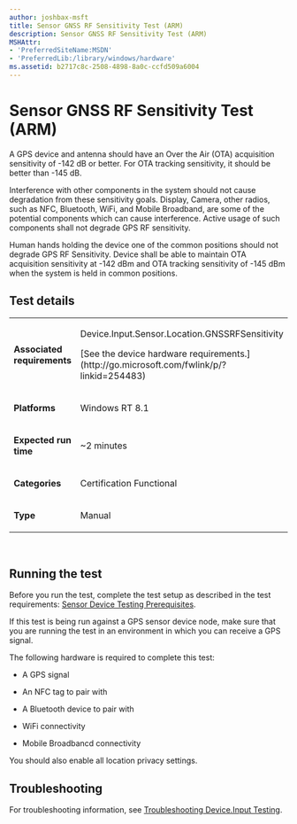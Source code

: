 ```yaml
---
author: joshbax-msft
title: Sensor GNSS RF Sensitivity Test (ARM)
description: Sensor GNSS RF Sensitivity Test (ARM)
MSHAttr:
- 'PreferredSiteName:MSDN'
- 'PreferredLib:/library/windows/hardware'
ms.assetid: b2717c8c-2508-4898-8a0c-ccfd509a6004
---
```


# Sensor GNSS RF Sensitivity Test (ARM)


A GPS device and antenna should have an Over the Air (OTA) acquisition sensitivity of -142 dB or better. For OTA tracking sensitivity, it should be better than -145 dB.

Interference with other components in the system should not cause degradation from these sensitivity goals. Display, Camera, other radios, such as NFC, Bluetooth, WiFi, and Mobile Broadband, are some of the potential components which can cause interference. Active usage of such components shall not degrade GPS RF sensitivity.

Human hands holding the device one of the common positions should not degrade GPS RF Sensitivity. Device shall be able to maintain OTA acquisition sensitivity at -142 dBm and OTA tracking sensitivity of -145 dBm when the system is held in common positions.

## Test details


<table>
<colgroup>
<col width="50%" />
<col width="50%" />
</colgroup>
<tbody>
<tr class="odd">
<td><p><strong>Associated requirements</strong></p></td>
<td><p>Device.Input.Sensor.Location.GNSSRFSensitivity</p>
<p>[See the device hardware requirements.](http://go.microsoft.com/fwlink/p/?linkid=254483)</p></td>
</tr>
<tr class="even">
<td><p><strong>Platforms</strong></p></td>
<td><p>Windows RT 8.1</p></td>
</tr>
<tr class="odd">
<td><p><strong>Expected run time</strong></p></td>
<td><p>~2 minutes</p></td>
</tr>
<tr class="even">
<td><p><strong>Categories</strong></p></td>
<td><p>Certification Functional</p></td>
</tr>
<tr class="odd">
<td><p><strong>Type</strong></p></td>
<td><p>Manual</p></td>
</tr>
</tbody>
</table>

 

## Running the test


Before you run the test, complete the test setup as described in the test requirements: [Sensor Device Testing Prerequisites](sensor-device-testing-prerequisites.md).

If this test is being run against a GPS sensor device node, make sure that you are running the test in an environment in which you can receive a GPS signal.

The following hardware is required to complete this test:

-   A GPS signal

-   An NFC tag to pair with

-   A Bluetooth device to pair with

-   WiFi connectivity

-   Mobile Broadbancd connectivity

You should also enable all location privacy settings.

## Troubleshooting


For troubleshooting information, see [Troubleshooting Device.Input Testing](troubleshooting-deviceinput-testing.md).

 

 






